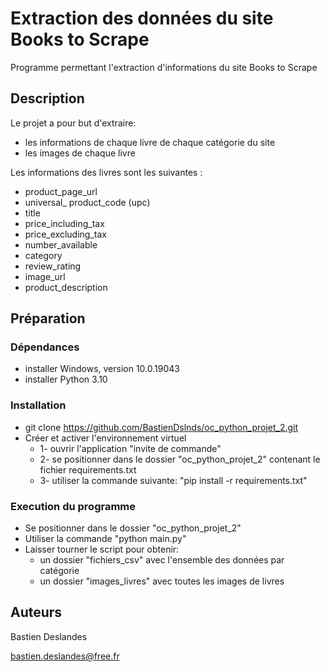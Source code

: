 # Extraction des données du site Books to Scrape

Programme permettant l'extraction d'informations du site Books to Scrape

## Description

Le projet a pour but d'extraire:
- les informations de chaque livre de chaque catégorie du site
- les images de chaque livre

Les informations des livres sont les suivantes :
- product_page_url
- universal_ product_code (upc)
- title
- price_including_tax
- price_excluding_tax 
- number_available
- category
- review_rating
- image_url
- product_description

## Préparation

### Dépendances

* installer Windows, version 10.0.19043
* installer Python 3.10

### Installation
* git clone https://github.com/BastienDslnds/oc_python_projet_2.git
* Créer et activer l'environnement virtuel 
  * 1- ouvrir l'application "invite de commande"
  * 2- se positionner dans le dossier "oc_python_projet_2" contenant le fichier requirements.txt
  * 3- utiliser la commande suivante: "pip install -r requirements.txt"

### Execution du programme

* Se positionner dans le dossier "oc_python_projet_2"
* Utiliser la commande "python main.py"
* Laisser tourner le script pour obtenir:
  * un dossier "fichiers_csv" avec l'ensemble des données par catégorie
  * un dossier "images_livres" avec toutes les images de livres

## Auteurs

Bastien Deslandes

bastien.deslandes@free.fr
